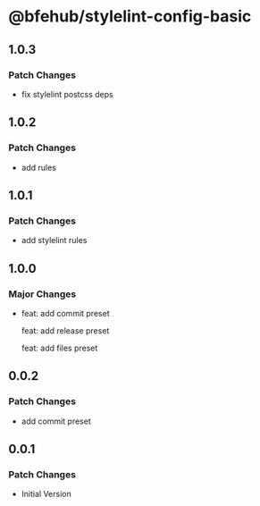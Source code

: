 # @bfehub/stylelint-config-basic

## 1.0.3

### Patch Changes

- fix stylelint postcss deps

## 1.0.2

### Patch Changes

- add rules

## 1.0.1

### Patch Changes

- add stylelint rules

## 1.0.0

### Major Changes

- feat: add commit preset

  feat: add release preset

  feat: add files preset

## 0.0.2

### Patch Changes

- add commit preset

## 0.0.1

### Patch Changes

- Initial Version
